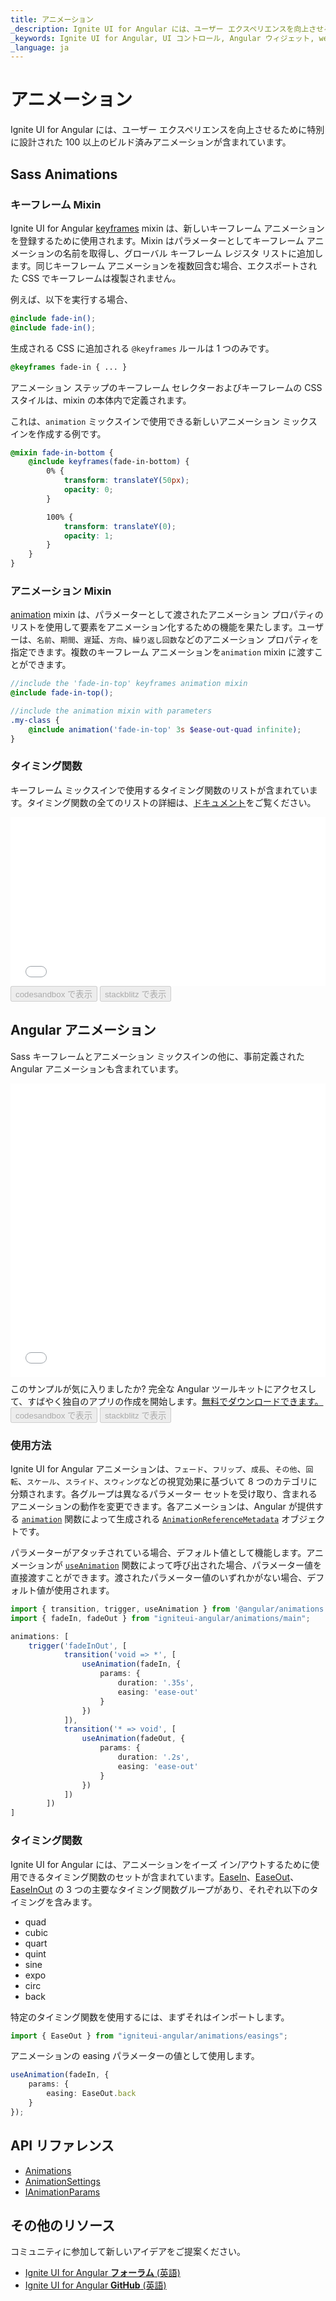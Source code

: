 ```yaml
---
title: アニメーション
_description: Ignite UI for Angular には、ユーザー エクスペリエンスを向上させるために特別に設計された 100 以上のビルド済みアニメーションが含まれています。
_keywords: Ignite UI for Angular, UI コントロール, Angular ウィジェット, web ウィジェット, UI ウィジェット, Angular, ネイティブ Angular コンポーネント スイート, ネイティブ Angular コントロール, ネイティブ Angular コンポーネント ライブラリ, アニメーション
_language: ja
---
```


# アニメーション
<p class="highlight">Ignite UI for Angular には、ユーザー エクスペリエンスを向上させるために特別に設計された 100 以上のビルド済みアニメーションが含まれています。</p>
<div class="divider"></div>

## Sass Animations

### キーフレーム Mixin

Ignite UI for Angular [keyframes]({environment:sassApiUrl}/index.html#mixin-keyframes) mixin は、新しいキーフレーム アニメーションを登録するために使用されます。Mixin はパラメーターとしてキーフレーム アニメーションの名前を取得し、グローバル キーフレーム レジスタ リストに追加します。同じキーフレーム アニメーションを複数回含む場合、エクスポートされた CSS でキーフレームは複製されません。

例えば、以下を実行する場合、

```scss
@include fade-in();
@include fade-in();
```

生成される CSS に追加される `@keyframes` ルールは 1 つのみです。

```css
@keyframes fade-in { ... }
```

アニメーション ステップのキーフレーム セレクターおよびキーフレームの CSS スタイルは、mixin の本体内で定義されます。

これは、`animation` ミックスインで使用できる新しいアニメーション ミックスインを作成する例です。

```scss
@mixin fade-in-bottom {
    @include keyframes(fade-in-bottom) {
        0% {
            transform: translateY(50px);
            opacity: 0;
        }

        100% {
            transform: translateY(0);
            opacity: 1;
        }
    }
} 
```
<div class="divider--half"></div>

### アニメーション Mixin

[аnimation]({environment:sassApiUrl}/index.html#mixin-animation) mixin は、パラメーターとして渡されたアニメーション プロパティのリストを使用して要素をアニメーション化するための機能を果たします。ユーザーは、`名前`、`期間`、`遅`延、`方向`、`繰り返し回数`などのアニメーション プロパティを指定できます。複数のキーフレーム アニメーションを`animation` mixin に渡すことができます。

```scss
//include the 'fade-in-top' keyframes animation mixin
@include fade-in-top();

//include the animation mixin with parameters
.my-class {
    @include animation('fade-in-top' 3s $ease-out-quad infinite);
}
```
<div class="divider--half"></div>

### タイミング関数

キーフレーム ミックスインで使用するタイミング関数のリストが含まれています。タイミング関数の全てのリストの詳細は、[ドキュメント]({environment:sassApiUrl}/index.html)をご覧ください。

<div class="sample-container loading" style="height: 270px">
    <iframe id="animations-sample-2-iframe" frameborder="0" seamless="" width="100%" height="100%" src="{environment:demosBaseUrl}/theming/animations-sample-2" onload="onSampleIframeContentLoaded(this);"></iframe>
</div>
<div>
<button data-localize="codesandbox" disabled class="codesandbox-btn" data-iframe-id="animations-sample-2-iframe" data-demos-base-url="{environment:demosBaseUrl}">codesandbox で表示</button>
<button data-localize="stackblitz" disabled class="stackblitz-btn" data-iframe-id="animations-sample-2-iframe" data-demos-base-url="{environment:demosBaseUrl}">stackblitz で表示</button>
</div>
<div class="divider--half"></div>

## Angular アニメーション

Sass キーフレームとアニメーション ミックスインの他に、事前定義された Angular アニメーションも含まれています。

<div class="divider--half"></div>

<div class="sample-container loading" style="height: 470px">
    <iframe id="animations-sample-1-iframe" frameborder="0" seamless="" width="100%" height="100%" src="{environment:demosBaseUrl}/theming/animations-sample-1" onload="onSampleIframeContentLoaded(this);"></iframe>
</div>
<p style="margin: 0; padding-top: 0.5rem">このサンプルが気に入りましたか? 完全な Angular ツールキットにアクセスして、すばやく独自のアプリの作成を開始します。<a class="no-external-icon mchNoDecorate trackCTA" target="_blank" href="https://jp.infragistics.com/products/ignite-ui-angular/download" data-xd-ga-action="Download" data-xd-ga-label="Ignite UI for Angular">無料でダウンロードできます。</a></p>
<div>
<button data-localize="codesandbox" disabled class="codesandbox-btn" data-iframe-id="animations-sample-1-iframe" data-demos-base-url="{environment:demosBaseUrl}">codesandbox で表示</button>
<button data-localize="stackblitz" disabled class="stackblitz-btn" data-iframe-id="animations-sample-1-iframe" data-demos-base-url="{environment:demosBaseUrl}">stackblitz で表示</button>
</div>

### 使用方法

Ignite UI for Angular アニメーションは、`フェード`、`フリップ`、`成長`、`その他`、`回転`、`スケール`、`スライド`、`スウィング`などの視覚効果に基づいて 8 つのカテゴリに分類されます。各グループは異なるパラメーター セットを受け取り、含まれるアニメーションの動作を変更できます。各アニメーションは、Angular が提供する [`animation`](https://angular.io/api/animations/animation) 関数によって生成される [`AnimationReferenceMetadata`](https://angular.io/api/animations/AnimationReferenceMetadata) オブジェクトです。

パラメーターがアタッチされている場合、デフォルト値として機能します。アニメーションが [`useAnimation`](https://angular.io/api/animations/useAnimation) 関数によって呼び出された場合、パラメーター値を直接渡すことができます。渡されたパラメーター値のいずれかがない場合、デフォルト値が使用されます。

``` typescript
import { transition, trigger, useAnimation } from '@angular/animations';
import { fadeIn, fadeOut } from "igniteui-angular/animations/main";

animations: [
    trigger('fadeInOut', [
            transition('void => *', [
                useAnimation(fadeIn, {
                    params: {
                        duration: '.35s',
                        easing: 'ease-out'
                    }
                })
            ]),
            transition('* => void', [
                useAnimation(fadeOut, {
                    params: {
                        duration: '.2s',
                        easing: 'ease-out'
                    }
                })
            ])
        ])
]
```

### タイミング関数

Ignite UI for Angular には、アニメーションをイーズ イン/アウトするために使用できるタイミング関数のセットが含まれています。[EaseIn]({environment:angularApiUrl}/enums/easein.html)、[EaseOut]({environment:angularApiUrl}/enums/easeout.html)、[EaseInOut]({environment:angularApiUrl}/enums/easeinout.html) の 3 つの主要なタイミング関数グループがあり、それぞれ以下のタイミングを含みます。
  - quad
  - cubic
  - quart
  - quint
  - sine
  - expo
  - circ
  - back

特定のタイミング関数を使用するには、まずそれはインポートします。

``` typescript 
import { EaseOut } from "igniteui-angular/animations/easings";
```
アニメーションの easing パラメーターの値として使用します。

``` typescript
useAnimation(fadeIn, {
    params: {
        easing: EaseOut.back
    }
});
```

## API リファレンス
<div class="divider"></div>

* [Animations]({environment:sassApiUrl}/index.html)
* [AnimationSettings]({environment:angularApiUrl}/interfaces/animationsettings.html)
* [IAnimationParams]({environment:angularApiUrl}/interfaces/ianimationparams.html)

## その他のリソース
<div class="divider--half"></div>

コミュニティに参加して新しいアイデアをご提案ください。

* [Ignite UI for Angular **フォーラム** (英語)](https://www.infragistics.com/community/forums/f/ignite-ui-for-angular)
* [Ignite UI for Angular **GitHub** (英語)](https://github.com/IgniteUI/igniteui-angular)
